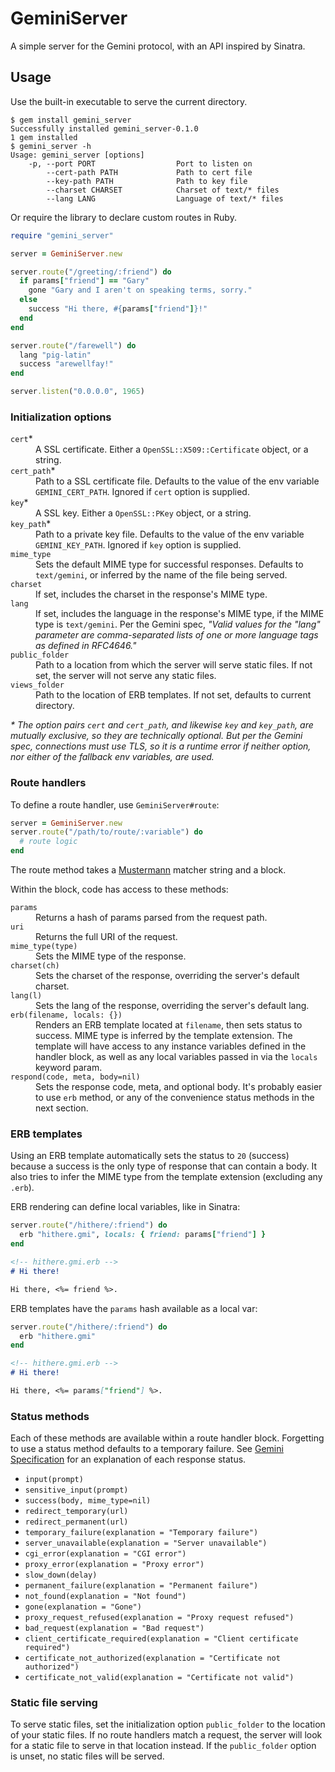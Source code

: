 # GeminiServer

A simple server for the Gemini protocol, with an API inspired by Sinatra.

## Usage

Use the built-in executable to serve the current directory.

```
$ gem install gemini_server
Successfully installed gemini_server-0.1.0
1 gem installed
$ gemini_server -h
Usage: gemini_server [options]
    -p, --port PORT                  Port to listen on
        --cert-path PATH             Path to cert file
        --key-path PATH              Path to key file
        --charset CHARSET            Charset of text/* files
        --lang LANG                  Language of text/* files
```

Or require the library to declare custom routes in Ruby.

```ruby
require "gemini_server"

server = GeminiServer.new

server.route("/greeting/:friend") do
  if params["friend"] == "Gary"
    gone "Gary and I aren't on speaking terms, sorry."
  else
    success "Hi there, #{params["friend"]}!"
  end
end

server.route("/farewell") do
  lang "pig-latin"
  success "arewellfay!"
end

server.listen("0.0.0.0", 1965)
```

### Initialization options

<dl>
  <dt><code>cert</code>*</dt>
  <dd>A SSL certificate. Either a <code>OpenSSL::X509::Certificate</code> object, or a string.</dd>
  <dt><code>cert_path</code>*</dt>
  <dd>Path to a SSL certificate file. Defaults to the value of the env variable <code>GEMINI_CERT_PATH</code>. Ignored if <code>cert</code> option is supplied.</dd>
  <dt><code>key</code>*</dt>
  <dd>A SSL key. Either a <code>OpenSSL::PKey</code> object, or a string.</dd>
  <dt><code>key_path</code>*</dt>
  <dd>Path to a private key file. Defaults to the value of the env variable <code>GEMINI_KEY_PATH</code>. Ignored if <code>key</code> option is supplied.</dd>
  <dt><code>mime_type</code></dt>
  <dd>Sets the default MIME type for successful responses. Defaults to <code>text/gemini</code>, or inferred by the name of the file being served.</dd>
  <dt><code>charset</code></dt>
  <dd>If set, includes the charset in the response's MIME type.</dd>
  <dt><code>lang</code></dt>
  <dd>If set, includes the language in the response's MIME type, if the MIME type is <code>text/gemini</code>. Per the Gemini spec, <em>"Valid values for the "lang" parameter are comma-separated lists of one or more language tags as defined in RFC4646."</em></dd>
  <dt><code>public_folder</code></dt>
  <dd>Path to a location from which the server will serve static files. If not set, the server will not serve any static files.</dd>
  <dt><code>views_folder</code></dt>
  <dd>Path to the location of ERB templates. If not set, defaults to current directory.</dd>
</dl>

*\* The option pairs `cert` and `cert_path`, and likewise `key` and `key_path`, are mutually exclusive, so they are technically optional. But per the Gemini spec, connections must use TLS, so it is a runtime error if neither option, nor either of the fallback env variables, are used.*

### Route handlers

To define a route handler, use `GeminiServer#route`:

```ruby
server = GeminiServer.new
server.route("/path/to/route/:variable") do
  # route logic
end
```

The route method takes a [Mustermann](https://github.com/sinatra/mustermann) matcher string and a block.

Within the block, code has access to these methods:

<dl>
  <dt><code>params</code></dt>
  <dd>Returns a hash of params parsed from the request path.</dd>
  <dt><code>uri</code></dt>
  <dd>Returns the full URI of the request.</dd>
  <dt><code>mime_type(type)</code></dt>
  <dd>Sets the MIME type of the response.</dd>
  <dt><code>charset(ch)</code></dt>
  <dd>Sets the charset of the response, overriding the server's default charset.</dd>
  <dt><code>lang(l)</code></dt>
  <dd>Sets the lang of the response, overriding the server's default lang.</dd>
  <dt><code>erb(filename, locals: {})</code></dt>
  <dd>Renders an ERB template located at <code>filename</code>, then sets status to success. MIME type is inferred by the template extension. The template will have access to any instance variables defined in the handler block, as well as any local variables passed in via the <code>locals</code> keyword param.</dd>
  <dt><code>respond(code, meta, body=nil)</code></dt>
  <dd>Sets the response code, meta, and optional body. It's probably easier to use <code>erb</code> method, or any of the convenience status methods in the next section.</dd>
</dl>

### ERB templates

Using an ERB template automatically sets the status to `20` (success) because a success is the only type of response that can contain a body. It also tries to infer the MIME type from the template extension (excluding any `.erb`).

ERB rendering can define local variables, like in Sinatra:

```ruby
server.route("/hithere/:friend") do
  erb "hithere.gmi", locals: { friend: params["friend"] }
end
```

```markdown
<!-- hithere.gmi.erb -->
# Hi there!

Hi there, <%= friend %>.
```

ERB templates have the `params` hash available as a local var:

```ruby
server.route("/hithere/:friend") do
  erb "hithere.gmi"
end
```

```markdown
<!-- hithere.gmi.erb -->
# Hi there!

Hi there, <%= params["friend"] %>.
```

### Status methods

Each of these methods are available within a route handler block. Forgetting to use a status method defaults to a temporary failure. See [Gemini Specification](https://gemini.circumlunar.space/docs/specification.html) for an explanation of each response status.

* `input(prompt)`
* `sensitive_input(prompt)`
* `success(body, mime_type=nil)`
* `redirect_temporary(url)`
* `redirect_permanent(url)`
* `temporary_failure(explanation = "Temporary failure")`
* `server_unavailable(explanation = "Server unavailable")`
* `cgi_error(explanation = "CGI error")`
* `proxy_error(explanation = "Proxy error")`
* `slow_down(delay)`
* `permanent_failure(explanation = "Permanent failure")`
* `not_found(explanation = "Not found")`
* `gone(explanation = "Gone")`
* `proxy_request_refused(explanation = "Proxy request refused")`
* `bad_request(explanation = "Bad request")`
* `client_certificate_required(explanation = "Client certificate required")`
* `certificate_not_authorized(explanation = "Certificate not authorized")`
* `certificate_not_valid(explanation = "Certificate not valid")`

### Static file serving

To serve static files, set the initialization option `public_folder` to the location of your static files. If no route handlers match a request, the server will look for a static file to serve in that location instead. If the `public_folder` option is unset, no static files will be served.
